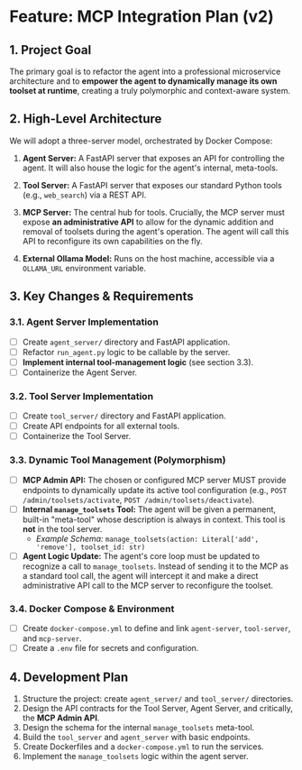 # Feature: MCP Integration Plan (v2)

## 1. Project Goal

The primary goal is to refactor the agent into a professional microservice architecture and to **empower the agent to dynamically manage its own toolset at runtime**, creating a truly polymorphic and context-aware system.

## 2. High-Level Architecture

We will adopt a three-server model, orchestrated by Docker Compose:

1.  **Agent Server:** A FastAPI server that exposes an API for controlling the agent. It will also house the logic for the agent's internal, meta-tools.

2.  **Tool Server:** A FastAPI server that exposes our standard Python tools (e.g., `web_search`) via a REST API.

3.  **MCP Server:** The central hub for tools. Crucially, the MCP server must expose **an administrative API** to allow for the dynamic addition and removal of toolsets during the agent's operation. The agent will call this API to reconfigure its own capabilities on the fly.

4.  **External Ollama Model:** Runs on the host machine, accessible via a `OLLAMA_URL` environment variable.

## 3. Key Changes & Requirements

### 3.1. Agent Server Implementation

-   [ ] Create `agent_server/` directory and FastAPI application.
-   [ ] Refactor `run_agent.py` logic to be callable by the server.
-   [ ] **Implement internal tool-management logic** (see section 3.3).
-   [ ] Containerize the Agent Server.

### 3.2. Tool Server Implementation

-   [ ] Create `tool_server/` directory and FastAPI application.
-   [ ] Create API endpoints for all external tools.
-   [ ] Containerize the Tool Server.

### 3.3. Dynamic Tool Management (Polymorphism)

-   [ ] **MCP Admin API:** The chosen or configured MCP server MUST provide endpoints to dynamically update its active tool configuration (e.g., `POST /admin/toolsets/activate`, `POST /admin/toolsets/deactivate`).
-   [ ] **Internal `manage_toolsets` Tool:** The agent will be given a permanent, built-in "meta-tool" whose description is always in context. This tool is **not** in the tool server.
    -   *Example Schema:* `manage_toolsets(action: Literal['add', 'remove'], toolset_id: str)`
-   [ ] **Agent Logic Update:** The agent's core loop must be updated to recognize a call to `manage_toolsets`. Instead of sending it to the MCP as a standard tool call, the agent will intercept it and make a direct administrative API call to the MCP server to reconfigure the toolset.

### 3.4. Docker Compose & Environment

-   [ ] Create `docker-compose.yml` to define and link `agent-server`, `tool-server`, and `mcp-server`.
-   [ ] Create a `.env` file for secrets and configuration.

## 4. Development Plan

1.  Structure the project: create `agent_server/` and `tool_server/` directories.
2.  Design the API contracts for the Tool Server, Agent Server, and critically, the **MCP Admin API**.
3.  Design the schema for the internal `manage_toolsets` meta-tool.
4.  Build the `tool_server` and `agent_server` with basic endpoints.
5.  Create Dockerfiles and a `docker-compose.yml` to run the services.
6.  Implement the `manage_toolsets` logic within the agent server.

